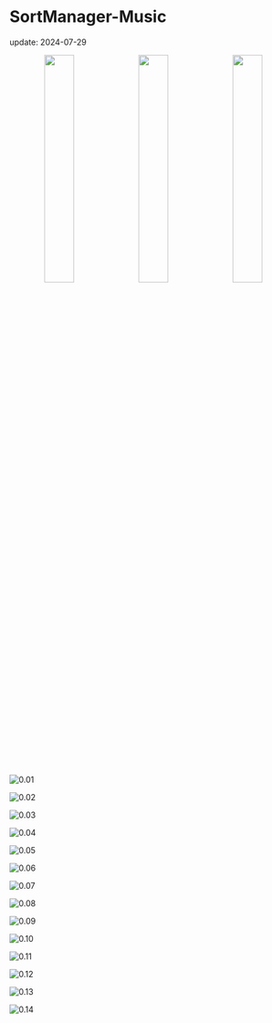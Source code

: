 # SortManager-Music

update: 2024-07-29


<p align="middle">
  <img align="middle" src="" width="32%" />
  <img align="middle" src="" width="32%" /> 
  <img align="middle" src="" width="32%" /> 
</p>

![0.01](https://github.com/Cezary-Androsiuk/SortManager-Music-thesis/blob/master/images/Screenshot%202024-05-24%20024129.png)

![0.02](https://github.com/Cezary-Androsiuk/SortManager-Music-thesis/blob/master/images/Screenshot%202024-05-24%20024139.png)

![0.03](https://github.com/Cezary-Androsiuk/SortManager-Music-thesis/blob/master/images/Screenshot%202024-05-24%20024154.png)

![0.04](https://github.com/Cezary-Androsiuk/SortManager-Music-thesis/blob/master/images/Screenshot%202024-05-24%20024201.png)

![0.05](https://github.com/Cezary-Androsiuk/SortManager-Music-thesis/blob/master/images/Screenshot%202024-05-24%20024205.png)

![0.06](https://github.com/Cezary-Androsiuk/SortManager-Music-thesis/blob/master/images/Screenshot%202024-05-24%20024213.png)

![0.07](https://github.com/Cezary-Androsiuk/SortManager-Music-thesis/blob/master/images/Screenshot%202024-05-24%20024222.png)

![0.08](https://github.com/Cezary-Androsiuk/SortManager-Music-thesis/blob/master/images/Screenshot%202024-05-24%20024231.png)

![0.09](https://github.com/Cezary-Androsiuk/SortManager-Music-thesis/blob/master/images/Screenshot%202024-05-24%20024240.png)

![0.10](https://github.com/Cezary-Androsiuk/SortManager-Music-thesis/blob/master/images/Screenshot%202024-05-24%20024246.png)

![0.11](https://github.com/Cezary-Androsiuk/SortManager-Music-thesis/blob/master/images/Screenshot%202024-05-24%20024301.png)

![0.12](https://github.com/Cezary-Androsiuk/SortManager-Music-thesis/blob/master/images/Screenshot%202024-05-24%20024311.png)

![0.13](https://github.com/Cezary-Androsiuk/SortManager-Music-thesis/blob/master/images/Screenshot%202024-05-24%20024323.png)

![0.14](https://github.com/Cezary-Androsiuk/SortManager-Music-thesis/blob/master/images/Screenshot%202024-05-24%20024527.png)















